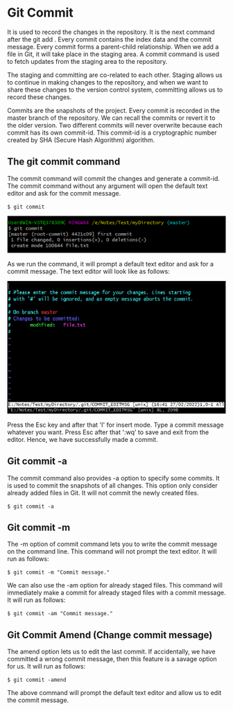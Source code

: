 # Git Commit
It is used to record the changes in the repository. It is the next command after the git add
. Every commit contains the index data and the commit message. Every commit forms a parent-child relationship. When we add a file in Git, it will take place in the staging area. A commit command is used to fetch updates from the staging area to the repository.

The staging and committing are co-related to each other. Staging allows us to continue in making changes to the repository, and when we want to share these changes to the version control system, committing allows us to record these changes.

Commits are the snapshots of the project. Every commit is recorded in the master branch of the repository. We can recall the commits or revert it to the older version. Two different commits will never overwrite because each commit has its own commit-id. This commit-id is a cryptographic number created by SHA (Secure Hash Algorithm) algorithm.

## The git commit command
The commit command will commit the changes and generate a commit-id. The commit command without any argument will open the default text editor and ask for the commit message.

```
$ git commit  
```

![commit](image/commit.png)

As we run the command, it will prompt a default text editor and ask for a commit message. The text editor will look like as follows:

![message prompt](image/m-promt.png)

Press the Esc key and after that 'I' for insert mode. Type a commit message whatever you want. Press Esc after that ':wq' to save and exit from the editor. Hence, we have successfully made a commit.

## Git commit -a
The commit command also provides -a option to specify some commits. It is used to commit the snapshots of all changes. This option only consider already added files in Git. It will not commit the newly created files.

```
$ git commit -a  
```

## Git commit -m
The -m option of commit command lets you to write the commit message on the command line. This command will not prompt the text editor. It will run as follows:
```
$ git commit -m "Commit message."  
```

We can also use the -am option for already staged files. This command will immediately make a commit for already staged files with a commit message. It will run as follows:
```
$ git commit -am "Commit message."  
```

## Git Commit Amend (Change commit message)
The amend option lets us to edit the last commit. If accidentally, we have committed a wrong commit message, then this feature is a savage option for us. It will run as follows:
```
$ git commit -amend  
```
The above command will prompt the default text editor and allow us to edit the commit message.

